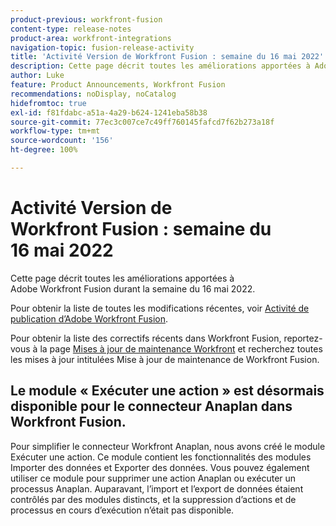 ```yaml
---
product-previous: workfront-fusion
content-type: release-notes
product-area: workfront-integrations
navigation-topic: fusion-release-activity
title: 'Activité Version de Workfront Fusion : semaine du 16 mai 2022'
description: Cette page décrit toutes les améliorations apportées à Adobe Workfront Fusion durant la semaine du 16 mai 2022.
author: Luke
feature: Product Announcements, Workfront Fusion
recommendations: noDisplay, noCatalog
hidefromtoc: true
exl-id: f81fdabc-a51a-4a29-b624-1241eba58b38
source-git-commit: 77ec3c007ce7c49ff760145fafcd7f62b273a18f
workflow-type: tm+mt
source-wordcount: '156'
ht-degree: 100%

---
```


# Activité Version de Workfront Fusion : semaine du 16 mai 2022

Cette page décrit toutes les améliorations apportées à Adobe Workfront Fusion durant la semaine du 16 mai 2022.

Pour obtenir la liste de toutes les modifications récentes, voir [Activité de publication d’Adobe Workfront Fusion](/help/workfront-fusion/fusion-product-releases/fusion-release-activity.md).

Pour obtenir la liste des correctifs récents dans Workfront Fusion, reportez-vous à la page [Mises à jour de maintenance Workfront](https://experienceleague.adobe.com/docs/workfront-known-issues/releases/current-updates.html) et recherchez toutes les mises à jour intitulées Mise à jour de maintenance de Workfront Fusion.


## Le module « Exécuter une action » est désormais disponible pour le connecteur Anaplan dans Workfront Fusion.

Pour simplifier le connecteur Workfront Anaplan, nous avons créé le module Exécuter une action. Ce module contient les fonctionnalités des modules Importer des données et Exporter des données. Vous pouvez également utiliser ce module pour supprimer une action Anaplan ou exécuter un processus Anaplan.
Auparavant, l’import et l’export de données étaient contrôlés par des modules distincts, et la suppression d’actions et de processus en cours d’exécution n’était pas disponible.
